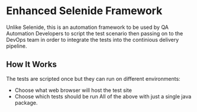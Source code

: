 # Enhanced Selenide Framework
Unlike Selenide, this is an automation framework to be used by QA Automation Developers to script the test scenario then passing on to the DevOps team in order to integrate the tests into the continious delivery pipeline.

## How It Works
The tests are scripted once but they can run on different environments:
- Choose what web browser will host the test site
- Choose which tests should be run
All of the above with just a single java package.